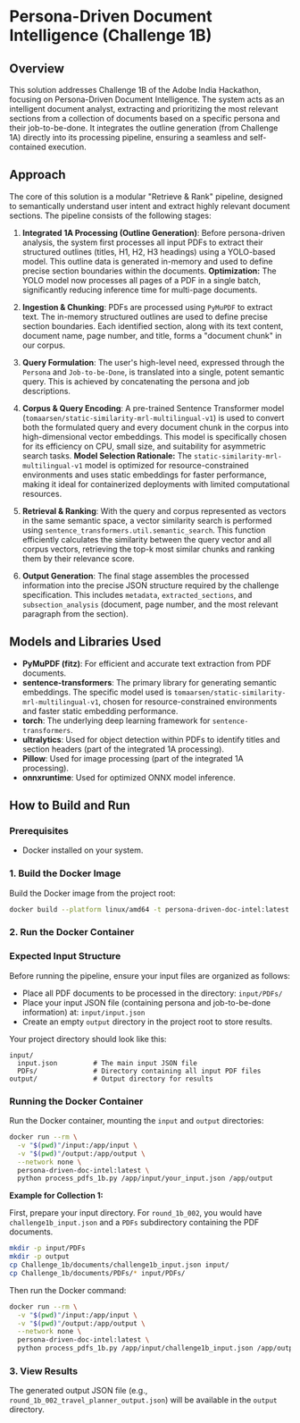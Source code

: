 # Persona-Driven Document Intelligence (Challenge 1B)

## Overview
This solution addresses Challenge 1B of the Adobe India Hackathon, focusing on Persona-Driven Document Intelligence. The system acts as an intelligent document analyst, extracting and prioritizing the most relevant sections from a collection of documents based on a specific persona and their job-to-be-done. It integrates the outline generation (from Challenge 1A) directly into its processing pipeline, ensuring a seamless and self-contained execution.

## Approach
The core of this solution is a modular "Retrieve & Rank" pipeline, designed to semantically understand user intent and extract highly relevant document sections. The pipeline consists of the following stages:

1.  **Integrated 1A Processing (Outline Generation)**: Before persona-driven analysis, the system first processes all input PDFs to extract their structured outlines (titles, H1, H2, H3 headings) using a YOLO-based model. This outline data is generated in-memory and used to define precise section boundaries within the documents.
    **Optimization:** The YOLO model now processes all pages of a PDF in a single batch, significantly reducing inference time for multi-page documents.

2.  **Ingestion & Chunking**: PDFs are processed using `PyMuPDF` to extract text. The in-memory structured outlines are used to define precise section boundaries. Each identified section, along with its text content, document name, page number, and title, forms a "document chunk" in our corpus.

3.  **Query Formulation**: The user's high-level need, expressed through the `Persona` and `Job-to-be-Done`, is translated into a single, potent semantic query. This is achieved by concatenating the persona and job descriptions.

4.  **Corpus & Query Encoding**: A pre-trained Sentence Transformer model (`tomaarsen/static-similarity-mrl-multilingual-v1`) is used to convert both the formulated query and every document chunk in the corpus into high-dimensional vector embeddings. This model is specifically chosen for its efficiency on CPU, small size, and suitability for asymmetric search tasks.
    **Model Selection Rationale:** The `static-similarity-mrl-multilingual-v1` model is optimized for resource-constrained environments and uses static embeddings for faster performance, making it ideal for containerized deployments with limited computational resources.

5.  **Retrieval & Ranking**: With the query and corpus represented as vectors in the same semantic space, a vector similarity search is performed using `sentence_transformers.util.semantic_search`. This function efficiently calculates the similarity between the query vector and all corpus vectors, retrieving the top-k most similar chunks and ranking them by their relevance score.

6.  **Output Generation**: The final stage assembles the processed information into the precise JSON structure required by the challenge specification. This includes `metadata`, `extracted_sections`, and `subsection_analysis` (document, page number, and the most relevant paragraph from the section).

## Models and Libraries Used
*   **PyMuPDF (fitz)**: For efficient and accurate text extraction from PDF documents.
*   **sentence-transformers**: The primary library for generating semantic embeddings. The specific model used is `tomaarsen/static-similarity-mrl-multilingual-v1`, chosen for resource-constrained environments and faster static embedding performance.
*   **torch**: The underlying deep learning framework for `sentence-transformers`.
*   **ultralytics**: Used for object detection within PDFs to identify titles and section headers (part of the integrated 1A processing).
*   **Pillow**: Used for image processing (part of the integrated 1A processing).
*   **onnxruntime**: Used for optimized ONNX model inference.

## How to Build and Run

### Prerequisites
*   Docker installed on your system.


### 1. Build the Docker Image
Build the Docker image from the project root:

```bash
docker build --platform linux/amd64 -t persona-driven-doc-intel:latest .
```


### 2. Run the Docker Container

### Expected Input Structure

Before running the pipeline, ensure your input files are organized as follows:

- Place all PDF documents to be processed in the directory: `input/PDFs/`
- Place your input JSON file (containing persona and job-to-be-done information) at: `input/input.json`
- Create an empty `output` directory in the project root to store results.

Your project directory should look like this:

```
input/
  input.json         # The main input JSON file
  PDFs/              # Directory containing all input PDF files
output/              # Output directory for results
```

### Running the Docker Container

Run the Docker container, mounting the `input` and `output` directories:

```bash
docker run --rm \
  -v "$(pwd)"/input:/app/input \
  -v "$(pwd)"/output:/app/output \
  --network none \
  persona-driven-doc-intel:latest \
  python process_pdfs_1b.py /app/input/your_input.json /app/output
```

**Example for Collection 1:**

First, prepare your input directory. For `round_1b_002`, you would have `challenge1b_input.json` and a `PDFs` subdirectory containing the PDF documents.

```bash
mkdir -p input/PDFs
mkdir -p output
cp Challenge_1b/documents/challenge1b_input.json input/
cp Challenge_1b/documents/PDFs/* input/PDFs/
```

Then run the Docker command:

```bash
docker run --rm \
  -v "$(pwd)"/input:/app/input \
  -v "$(pwd)"/output:/app/output \
  --network none \
  persona-driven-doc-intel:latest \
  python process_pdfs_1b.py /app/input/challenge1b_input.json /app/output
```

### 3. View Results
The generated output JSON file (e.g., `round_1b_002_travel_planner_output.json`) will be available in the `output` directory.
